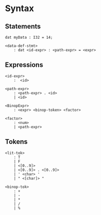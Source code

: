 # Syntax

## Statements

```.
dat myData : I32 = 14;

<data-def-stmt>
    : dat <id-expr> : <path-expr> = <expr>
```

## Expressions

```.
<id-expr>
    :  <id>

<path-expr>
    : <path-expr> . <id>
    | <id>   

<BinopExpr>
    : <expr> <binop-token> <factor>
    
<factor>
    : <num>
    | <path-expr>
```

## Tokens

```.
<lit-tok>
    : T
    | F
    | <[0..9]>
    | <[0..9]> . <[0..9]>
    | ' <char> '
    | " <[char]> "
    
<binop-tok>
    : +
    | -
    | *
    | /
    | %
```